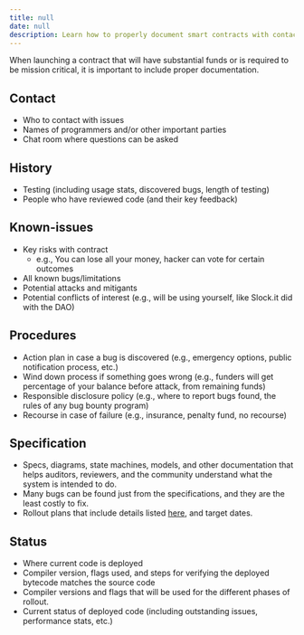 ```yaml
---
title: null
date: null
description: Learn how to properly document smart contracts with contact info, testing history, known issues, procedures, specifications, and deployment status to ensure security and transparency.
---
```


When launching a contract that will have substantial funds or is required to be mission critical, it is important to include proper documentation.

## Contact

- Who to contact with issues
- Names of programmers and/or other important parties
- Chat room where questions can be asked

## History

- Testing (including usage stats, discovered bugs, length of testing)
- People who have reviewed code (and their key feedback)

## Known-issues

- Key risks with contract
  - e.g., You can lose all your money, hacker can vote for certain outcomes
- All known bugs/limitations
- Potential attacks and mitigants
- Potential conflicts of interest (e.g., will be using yourself, like Slock.it did with the DAO)

## Procedures

- Action plan in case a bug is discovered (e.g., emergency options, public notification process, etc.)
- Wind down process if something goes wrong (e.g., funders will get percentage of your balance before attack, from remaining funds)
- Responsible disclosure policy (e.g., where to report bugs found, the rules of any bug bounty program)
- Recourse in case of failure (e.g., insurance, penalty fund, no recourse)

## Specification

- Specs, diagrams, state machines, models, and other documentation that helps auditors, reviewers, and the community understand what the system is intended to do.
- Many bugs can be found just from the specifications, and they are the least costly to fix.
- Rollout plans that include details listed [here](precautions.md), and target dates.

## Status

- Where current code is deployed
- Compiler version, flags used, and steps for verifying the deployed bytecode matches the source code
- Compiler versions and flags that will be used for the different phases of rollout.
- Current status of deployed code (including outstanding issues, performance stats, etc.)
